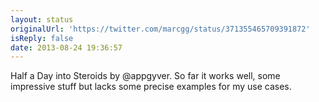 ```yaml
---
layout: status
originalUrl: 'https://twitter.com/marcgg/status/371355465709391872'
isReply: false
date: 2013-08-24 19:36:57
---
```


Half a Day into Steroids by @appgyver. So far it works well, some impressive stuff but lacks some precise examples for my use cases.
